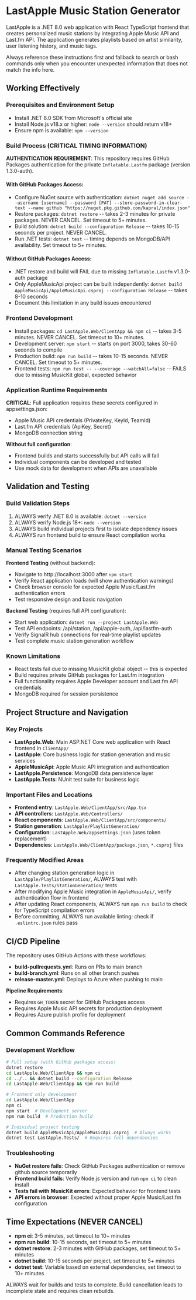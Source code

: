 # LastApple Music Station Generator

LastApple is a .NET 8.0 web application with React TypeScript frontend that creates personalized music stations by integrating Apple Music API and Last.fm API. The application generates playlists based on artist similarity, user listening history, and music tags.

Always reference these instructions first and fallback to search or bash commands only when you encounter unexpected information that does not match the info here.

## Working Effectively

### Prerequisites and Environment Setup
- Install .NET 8.0 SDK from Microsoft's official site
- Install Node.js v18.x or higher: `node --version` should return v18+
- Ensure npm is available: `npm --version`

### Build Process (CRITICAL TIMING INFORMATION)
**AUTHENTICATION REQUIREMENT**: This repository requires GitHub Packages authentication for the private `Inflatable.Lastfm` package (version 1.3.0-auth).

#### With GitHub Packages Access:
- Configure NuGet source with authentication: `dotnet nuget add source --username [username] --password [PAT] --store-password-in-clear-text --name github "https://nuget.pkg.github.com/kapral/index.json"`
- Restore packages: `dotnet restore` -- takes 2-3 minutes for private packages. NEVER CANCEL. Set timeout to 5+ minutes.
- Build solution: `dotnet build --configuration Release` -- takes 10-15 seconds per project. NEVER CANCEL.
- Run .NET tests: `dotnet test` -- timing depends on MongoDB/API availability. Set timeout to 5+ minutes.

#### Without GitHub Packages Access:
- .NET restore and build will FAIL due to missing `Inflatable.Lastfm` v1.3.0-auth package
- Only AppleMusicApi project can be built independently: `dotnet build AppleMusicApi/AppleMusicApi.csproj --configuration Release` -- takes 8-10 seconds
- Document this limitation in any build issues encountered

### Frontend Development
- Install packages: `cd LastApple.Web/ClientApp && npm ci` -- takes 3-5 minutes. NEVER CANCEL. Set timeout to 10+ minutes.
- Development server: `npm start` -- starts on port 3000, takes 30-60 seconds to compile
- Production build: `npm run build` -- takes 10-15 seconds. NEVER CANCEL. Set timeout to 5+ minutes.
- Frontend tests: `npm run test -- --coverage --watchAll=false` -- FAILS due to missing MusicKit global, expected behavior

### Application Runtime Requirements
**CRITICAL**: Full application requires these secrets configured in appsettings.json:
- Apple Music API credentials (PrivateKey, KeyId, TeamId)
- Last.fm API credentials (ApiKey, Secret) 
- MongoDB connection string

**Without full configuration**:
- Frontend builds and starts successfully but API calls will fail
- Individual components can be developed and tested
- Use mock data for development when APIs are unavailable

## Validation and Testing

### Build Validation Steps
1. ALWAYS verify .NET 8.0 is available: `dotnet --version`
2. ALWAYS verify Node.js 18+: `node --version`
3. ALWAYS build individual projects first to isolate dependency issues
4. ALWAYS run frontend build to ensure React compilation works

### Manual Testing Scenarios
**Frontend Testing** (without backend):
- Navigate to http://localhost:3000 after `npm start`
- Verify React application loads (will show authentication warnings)
- Check browser console for expected Apple Music/Last.fm authentication errors
- Test responsive design and basic navigation

**Backend Testing** (requires full API configuration):
- Start web application: `dotnet run --project LastApple.Web`
- Test API endpoints: /api/station, /api/apple-auth, /api/lastfm-auth
- Verify SignalR hub connections for real-time playlist updates
- Test complete music station generation workflow

### Known Limitations
- React tests fail due to missing MusicKit global object -- this is expected
- Build requires private GitHub packages for Last.fm integration
- Full functionality requires Apple Developer account and Last.fm API credentials
- MongoDB required for session persistence

## Project Structure and Navigation

### Key Projects
- **LastApple.Web**: Main ASP.NET Core web application with React frontend in `ClientApp/`
- **LastApple**: Core business logic for station generation and music services
- **AppleMusicApi**: Apple Music API integration and authentication
- **LastApple.Persistence**: MongoDB data persistence layer
- **LastApple.Tests**: NUnit test suite for business logic

### Important Files and Locations
- **Frontend entry**: `LastApple.Web/ClientApp/src/App.tsx`
- **API controllers**: `LastApple.Web/Controllers/`
- **React components**: `LastApple.Web/ClientApp/src/components/`
- **Station generation**: `LastApple/PlaylistGeneration/`
- **Configuration**: `LastApple.Web/appsettings.json` (uses token replacement)
- **Dependencies**: `LastApple.Web/ClientApp/package.json`, `*.csproj` files

### Frequently Modified Areas
- After changing station generation logic in `LastApple/PlaylistGeneration/`, ALWAYS test with `LastApple.Tests/StationGeneration/` tests
- After modifying Apple Music integration in `AppleMusicApi/`, verify authentication flow in frontend
- After updating React components, ALWAYS run `npm run build` to check for TypeScript compilation errors
- Before committing, ALWAYS run available linting: check if `.eslintrc.json` rules pass

## CI/CD Pipeline
The repository uses GitHub Actions with these workflows:
- **build-pullrequests.yml**: Runs on PRs to main branch
- **build-branch.yml**: Runs on all other branch pushes  
- **release-master.yml**: Deploys to Azure when pushing to main

**Pipeline Requirements**:
- Requires `GH_TOKEN` secret for GitHub Packages access
- Requires Apple Music API secrets for production deployment
- Requires Azure publish profile for deployment

## Common Commands Reference

### Development Workflow
```bash
# Full setup (with GitHub packages access)
dotnet restore
cd LastApple.Web/ClientApp && npm ci
cd ../.. && dotnet build --configuration Release
cd LastApple.Web/ClientApp && npm run build

# Frontend only development
cd LastApple.Web/ClientApp
npm ci
npm start  # Development server
npm run build  # Production build

# Individual project testing
dotnet build AppleMusicApi/AppleMusicApi.csproj  # Always works
dotnet test LastApple.Tests/  # Requires full dependencies
```

### Troubleshooting
- **NuGet restore fails**: Check GitHub Packages authentication or remove github source temporarily
- **Frontend build fails**: Verify Node.js version and run `npm ci` to clean install
- **Tests fail with MusicKit errors**: Expected behavior for frontend tests
- **API errors in browser**: Expected without proper Apple Music/Last.fm configuration

## Time Expectations (NEVER CANCEL)
- **npm ci**: 3-5 minutes, set timeout to 10+ minutes
- **npm run build**: 10-15 seconds, set timeout to 5+ minutes  
- **dotnet restore**: 2-3 minutes with GitHub packages, set timeout to 5+ minutes
- **dotnet build**: 10-15 seconds per project, set timeout to 5+ minutes
- **dotnet test**: Variable based on external dependencies, set timeout to 10+ minutes

ALWAYS wait for builds and tests to complete. Build cancellation leads to incomplete state and requires clean rebuilds.